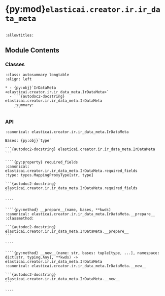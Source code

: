 # {py:mod}`elasticai.creator.ir.ir_data_meta`

```{py:module} elasticai.creator.ir.ir_data_meta
```

```{autodoc2-docstring} elasticai.creator.ir.ir_data_meta
:allowtitles:
```

## Module Contents

### Classes

````{list-table}
:class: autosummary longtable
:align: left

* - {py:obj}`IrDataMeta <elasticai.creator.ir.ir_data_meta.IrDataMeta>`
  - ```{autodoc2-docstring} elasticai.creator.ir.ir_data_meta.IrDataMeta
    :summary:
    ```
````

### API

`````{py:class} IrDataMeta
:canonical: elasticai.creator.ir.ir_data_meta.IrDataMeta

Bases: {py:obj}`type`

```{autodoc2-docstring} elasticai.creator.ir.ir_data_meta.IrDataMeta
```

````{py:property} required_fields
:canonical: elasticai.creator.ir.ir_data_meta.IrDataMeta.required_fields
:type: types.MappingProxyType[str, type]

```{autodoc2-docstring} elasticai.creator.ir.ir_data_meta.IrDataMeta.required_fields
```

````

````{py:method} __prepare__(name, bases, **kwds)
:canonical: elasticai.creator.ir.ir_data_meta.IrDataMeta.__prepare__
:classmethod:

```{autodoc2-docstring} elasticai.creator.ir.ir_data_meta.IrDataMeta.__prepare__
```

````

````{py:method} __new__(name: str, bases: tuple[type, ...], namespace: dict[str, typing.Any], **kwds) -> elasticai.creator.ir.ir_data_meta.IrDataMeta
:canonical: elasticai.creator.ir.ir_data_meta.IrDataMeta.__new__

```{autodoc2-docstring} elasticai.creator.ir.ir_data_meta.IrDataMeta.__new__
```

````

`````
